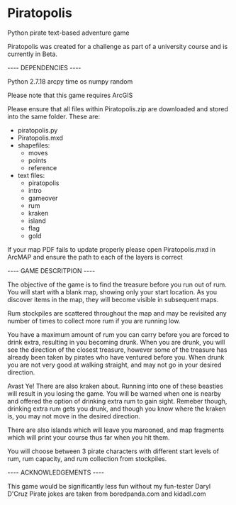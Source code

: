 # Piratopolis
Python pirate text-based adventure game

Piratopolis was created for a challenge as part of a university course and is currently in Beta.

---- DEPENDENCIES ----

Python 2.7.18
arcpy
time
os
numpy
random

Please note that this game requires ArcGIS

Please ensure that all files within Piratopolis.zip are downloaded and stored into the same folder.
These are:
- piratopolis.py
- Piratopolis.mxd
- shapefiles:
  -  moves
  -  points
  -  reference
- text files:
  - piratopolis
  - intro
  - gameover
  - rum
  - kraken
  - island
  - flag
  - gold

If your map PDF fails to update properly please open Piratopolis.mxd in ArcMAP and ensure the path to each
of the layers is correct

---- GAME DESCRITPION ----

The objective of the game is to find the treasure before you run out of rum.
You will start with a blank map, showing only your start location. As you
discover items in the map, they will become visible in subsequent maps.

Rum stockpiles are scattered throughout the map and may be revisited any number
of times to collect more rum if you are running low.

You have a maximum amount of rum you can carry before you are forced to drink
extra, resulting in you becoming drunk.
When you are drunk, you will see the direction of the closest treasure, however
some of the treasure has already been taken by pirates who have ventured before
you. When drunk you are not very good at walking straight, and may not go in
your desired direction.

Avast Ye! There are also kraken about. Running into one of these beasties will
result in you losing the game. You will be warned when one is nearby and offered
the option of drinking extra rum to gain sight. Remeber though, drinking extra
rum gets you drunk, and though you know where the kraken is, you may not move
in the desired direction.

There are also islands which will leave you marooned, and map fragments which
will print your course thus far when you hit them.

You will choose between 3 pirate characters with different start levels of rum,
rum capacity, and rum collection from stockpiles.

---- ACKNOWLEDGEMENTS ----

This game would be significantly less fun without my fun-tester Daryl D'Cruz
Pirate jokes are taken from boredpanda.com and kidadl.com
